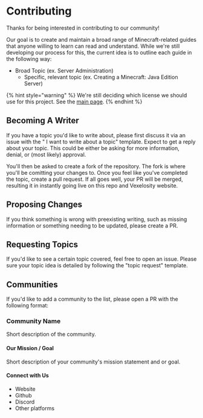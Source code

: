# Contributing

Thanks for being interested in contributing to our community!

Our goal is to create and maintain a broad range of Minecraft-related guides that anyone willing to learn can read and understand. While we're still developing our process for this, the current idea is to outline each guide in the following way:

* Broad Topic \(ex. Server Administration\)
  * Specific, relevant topic \(ex. Creating a Minecraft: Java Edition Server\)

{% hint style="warning" %}
We're still deciding which license we should use for this project. See the [main page](./).
{% endhint %}

## Becoming A Writer

If you have a topic you'd like to write about, please first discuss it via an issue with the " I want to write about a topic" template. Expect to get a reply about your topic. This could be either be asking for more information, denial, or \(most likely\) approval. 

You'll then be asked to create a fork of the repository. The fork is where you'll be comitting your changes to. Once you feel like you've completed the topic, create a pull request. If all goes well, your PR will be merged, resulting it in instantly going live on this repo and Vexelosity website.

## Proposing Changes

If you think something is wrong with preexisting writing, such as missing information or something needing to be updated, please create a PR.

## Requesting Topics

If you'd like to see a certain topic covered, feel free to open an issue. Please sure your topic idea is detailed by following the "topic request" template.

## Communities

If you'd like to add a community to the list, please open a PR with the following format:

### Community Name

Short description of the community.

#### Our Mission / Goal

Short description of your community's mission statement and or goal.

#### Connect with Us

* Website
* Github
* Discord
* Other platforms

